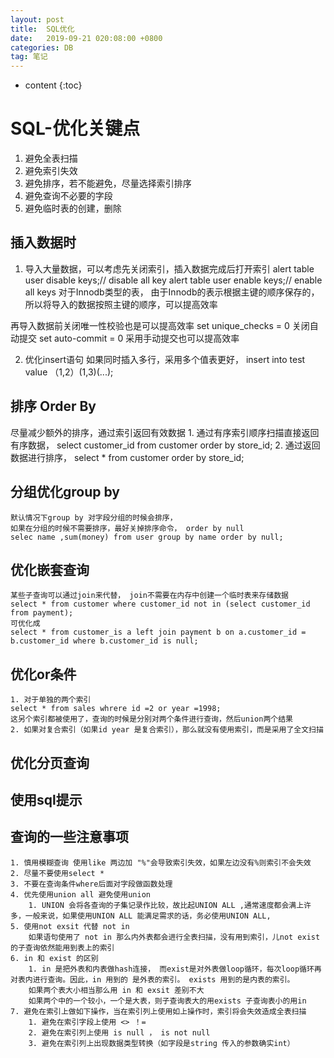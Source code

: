 ```yaml
---
layout: post
title:  SQL优化
date:   2019-09-21 020:08:00 +0800
categories: DB
tag: 笔记
---	
```


* content
{:toc}

SQL-优化关键点 
====================================

 1. 避免全表扫描
 2. 避免索引失效
 3. 避免排序，若不能避免，尽量选择索引排序
 4. 避免查询不必要的字段
 5. 避免临时表的创建，删除


插入数据时
------------------------------------

 1. 导入大量数据，可以考虑先关闭索引，插入数据完成后打开索引
	alert table user disable keys;// disable all key
	alert table user enable keys;// enable all keys
  对于Innodb类型的表， 由于Innodb的表示根据主键的顺序保存的，所以将导入的数据按照主键的顺序，可以提高效率
 
   再导入数据前关闭唯一性校验也是可以提高效率 set unique_checks = 0
   关闭自动提交 set auto-commit = 0 采用手动提交也可以提高效率
  
 2. 优化insert语句
	如果同时插入多行，采用多个值表更好，
	insert into test value （1,2）(1,3)(...);

排序 Order By
------------------------------------------------------------------------

  尽量减少额外的排序，通过索引返回有效数据
	1. 通过有序索引顺序扫描直接返回有序数据，
	select customer_id from customer order by store_id;
 	2. 通过返回数据进行排序， 
	select * from customer order by store_id;

分组优化group by
------------------------------------------------------------------------

	默认情况下group by 对字段分组的时候会排序，
	如果在分组的时候不需要排序，最好关掉排序命令， order by null 
	selec name ,sum(money) from user group by name order by null;

优化嵌套查询
------------------------------------------------------------------------

	某些子查询可以通过join来代替， join不需要在内存中创建一个临时表来存储数据
	select * from customer where customer_id not in (select customer_id from payment);
	可优化成 
	select * from customer_is a left join payment b on a.customer_id = b.customer_id where b.customer_id is null;

优化or条件
------------------------------------------------------------------------
	1. 对于单独的两个索引
	select * from sales whrere id =2 or year =1998;
	这另个索引都被使用了，查询的时候是分别对两个条件进行查询，然后union两个结果
	2. 如果对复合索引（如果id year 是复合索引），那么就没有使用索引，而是采用了全文扫描


优化分页查询
------------------------------------------------------------------------

使用sql提示
------------------------------------------------------------------------

查询的一些注意事项
------------------------------------
	1. 慎用模糊查询 使用like 两边加 "%"会导致索引失效，如果左边没有%则索引不会失效
	2. 尽量不要使用select * 
	3. 不要在查询条件where后面对字段做函数处理
	4. 优先使用union all 避免使用union
		1. UNION 会将各查询的子集记录作比较，故比起UNION ALL ,通常速度都会满上许多，一般来说，如果使用UNION ALL 能满足需求的话，务必使用UNION ALL, 
	5. 使用not exsit 代替 not in
		如果语句使用了 not in 那么内外表都会进行全表扫描，没有用到索引，儿not exist 的子查询依然能用到表上的索引
	6. in 和 exist 的区别
		1. in 是把外表和内表做hash连接， 而exist是对外表做loop循环，每次loop循环再对表内进行查询。因此，in 用到的 是外表的索引。 exists 用到的是内表的索引。
		如果两个表大小相当那么用 in 和 exsit 差别不大
		如果两个中的一个较小，一个是大表，则子查询表大的用exists 子查询表小的用in  
	7. 避免在索引上做如下操作，当在索引列上使用如上操作时，索引将会失效造成全表扫描
		1. 避免在索引字段上使用 <> ！=
		2. 避免在索引列上使用 is null ， is not null
		3. 避免在索引列上出现数据类型转换（如字段是string 传入的参数确实int）